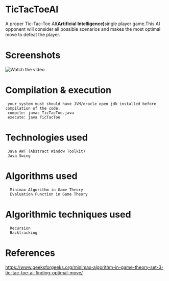 # TicTacToeAI

   A proper Tic-Tac-Toe AI<b>(Artificial Intelligence)</b>single player game.This AI opponent will consider all possible scenarios and makes the most optimal move to defeat the player.
   
# Screenshots  
  ![Watch the video](https://github.com/saugata001/TicTacToeAI/blob/master/screenshots/a.gif)

# Compilation & execution 
     your system must should have JVM/oracle open jdk installed before compilation of the code.
     compile: javac TicTacToe.java
     execute: java TicTacToe
     
# Technologies used
     Java AWT (Abstract Window Toolkit)
     Java Swing
   
# Algorithms used         
      Minimax Algorithm in Game Theory
      Evaluation Function in Game Theory
      
# Algorithmic techniques used 
      Recursion
      Backtracking
      
# References
   https://www.geeksforgeeks.org/minimax-algorithm-in-game-theory-set-3-tic-tac-toe-ai-finding-optimal-move/

